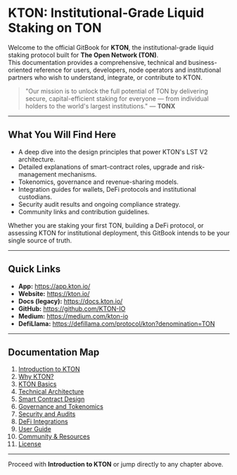 # KTON: Institutional-Grade Liquid Staking on TON

Welcome to the official GitBook for **KTON**, the institutional-grade liquid staking protocol built for **The Open Network (TON)**.  
This documentation provides a comprehensive, technical and business-oriented reference for users, developers, node operators and institutional partners who wish to understand, integrate, or contribute to KTON.

> "Our mission is to unlock the full potential of TON by delivering secure, capital-efficient staking for everyone — from individual holders to the world's largest institutions." — **TONX**

---

## What You Will Find Here

* A deep dive into the design principles that power KTON's LST V2 architecture.
* Detailed explanations of smart-contract roles, upgrade and risk-management mechanisms.
* Tokenomics, governance and revenue-sharing models.
* Integration guides for wallets, DeFi protocols and institutional custodians.
* Security audit results and ongoing compliance strategy.
* Community links and contribution guidelines.

Whether you are staking your first TON, building a DeFi protocol, or assessing KTON for institutional deployment, this GitBook intends to be your single source of truth.

---

## Quick Links

* **App:** <https://app.kton.io/>
* **Website:** <https://kton.io/>
* **Docs (legacy):** <https://docs.kton.io/>
* **GitHub:** <https://github.com/KTON-IO>
* **Medium:** <https://medium.com/kton-io>
* **DefiLlama:** <https://defillama.com/protocol/kton?denomination=TON>

---

## Documentation Map

1. [Introduction to KTON](01-Introduction-to-KTON.md)
2. [Why KTON?](02-Why-KTON.md)
3. [KTON Basics](03-KTON-Basics.md)
4. [Technical Architecture](04-Technical-Architecture.md)
5. [Smart Contract Design](05-Smart-Contract-Design.md)
6. [Governance and Tokenomics](06-Governance-and-Tokenomics.md)
7. [Security and Audits](07-Security-and-Audits.md)
8. [DeFi Integrations](08-DeFi-Integrations.md)
9. [User Guide](09-User-Guide.md)
10. [Community & Resources](10-Community-and-Resources.md)
11. [License](11-License.md)

---

Proceed with **Introduction to KTON** or jump directly to any chapter above. 